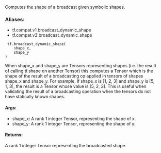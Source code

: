 Computes the shape of a broadcast given symbolic shapes.
### Aliases:
- tf.compat.v1.broadcast_dynamic_shape
- tf.compat.v2.broadcast_dynamic_shape

```
 tf.broadcast_dynamic_shape(
    shape_x,
    shape_y
)
```
When shape_x and shape_y are Tensors representing shapes (i.e. the result of calling tf.shape on another Tensor) this computes a Tensor which is the shape of the result of a broadcasting op applied in tensors of shapes shape_x and shape_y.
For example, if shape_x is [1, 2, 3] and shape_y is [5, 1, 3], the result is a Tensor whose value is [5, 2, 3].
This is useful when validating the result of a broadcasting operation when the tensors do not have statically known shapes.
#### Args:
- shape_x: A rank 1 integer Tensor, representing the shape of x.
- shape_y: A rank 1 integer Tensor, representing the shape of y.
#### Returns:
A rank 1 integer Tensor representing the broadcasted shape.

